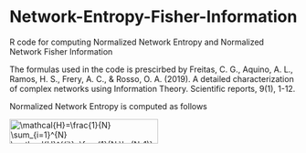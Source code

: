 # Network-Entropy-Fisher-Information
R code for computing Normalized Network Entropy and Normalized Network Fisher Information

The formulas used in the code is prescirbed by 
Freitas, C. G., Aquino, A. L., Ramos, H. S., Frery, A. C., & Rosso, O. A. (2019). A detailed characterization of complex networks using Information Theory. Scientific reports, 9(1), 1-12.

Normalized Network Entropy is computed as follows

<img src="http://bit.ly/2P9ludc" align="center" border="0" alt="\mathcal{H}=\frac{1}{N} \sum_{i=1}^{N} \mathcal{H}^{(i)}=\frac{1}{N \ln (N-1)} \sum_{i=1}^{N} \ln k_{i}" width="260" height="43" />

